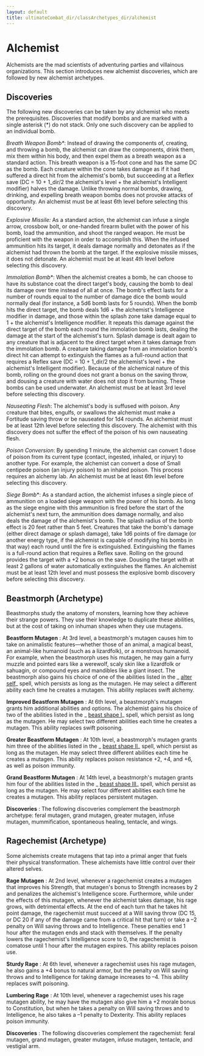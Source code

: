 ```yaml
---
layout: default
title: ultimateCombat_dir/classArchetypes_dir/alchemist
---
```

# Alchemist

Alchemists are the mad scientists of adventuring parties and villainous organizations. This section introduces new alchemist discoveries, which are followed by new alchemist archetypes.

## Discoveries

The following new discoveries can be taken by any alchemist who meets the prerequisites. Discoveries that modify bombs and are marked with a single asterisk (\*) do not stack. Only one such discovery can be applied to an individual bomb.

_Breath Weapon Bomb\*_: Instead of drawing the components of, creating, and throwing a bomb, the alchemist can draw the components, drink them, mix them within his body, and then expel them as a breath weapon as a standard action. This breath weapon is a 15-foot cone and has the same DC as the bomb. Each creature within the cone takes damage as if it had suffered a direct hit from the alchemist's bomb, but succeeding at a Reflex save (DC = 10 + 1_dir/2 the alchemist's level + the alchemist's Intelligent modifier) halves the damage. Unlike throwing normal bombs, drawing, drinking, and expelling breath weapon bombs does not provoke attacks of opportunity. An alchemist must be at least 6th level before selecting this discovery.

_Explosive Missile:_ As a standard action, the alchemist can infuse a single arrow, crossbow bolt, or one-handed firearm bullet with the power of his bomb, load the ammunition, and shoot the ranged weapon. He must be proficient with the weapon in order to accomplish this. When the infused ammunition hits its target, it deals damage normally and detonates as if the alchemist had thrown the bomb at the target. If the explosive missile misses, it does not detonate. An alchemist must be at least 4th level before selecting this discovery.

_Immolation Bomb_\*: When the alchemist creates a bomb, he can choose to have its substance coat the direct target's body, causing the bomb to deal its damage over time instead of all at once. The bomb's effect lasts for a number of rounds equal to the number of damage dice the bomb would normally deal (for instance, a 5d6 bomb lasts for 5 rounds). When the bomb hits the direct target, the bomb deals 1d6 + the alchemist's Intelligence modifier in damage, and those within the splash zone take damage equal to 1 + the alchemist's Intelligence modifier. It repeats this damage against the direct target of the bomb each round the immolation bomb lasts, dealing the damage at the start of the alchemist's turn. Splash damage is dealt again to any creature that is adjacent to the direct target when it takes damage from the immolation bomb. A creature taking damage from an immolation bomb's direct hit can attempt to extinguish the flames as a full-round action that requires a Reflex save (DC = 10 + 1_dir/2 the alchemist's level + the alchemist's Intelligent modifier). Because of the alchemical nature of this bomb, rolling on the ground does not grant a bonus on the saving throw, and dousing a creature with water does not stop it from burning. These bombs can be used underwater. An alchemist must be at least 3rd level before selecting this discovery.

_Nauseating Flesh_: The alchemist's body is suffused with poison. Any creature that bites, engulfs, or swallows the alchemist must make a Fortitude saving throw or be nauseated for 1d4 rounds. An alchemist must be at least 12th level before selecting this discovery. The alchemist with this discovery does not suffer the effect of the poison of his own nauseating flesh.

_Poison Conversion_: By spending 1 minute, the alchemist can convert 1 dose of poison from its current type (contact, ingested, inhaled, or injury) to another type. For example, the alchemist can convert a dose of Small centipede poison (an injury poison) to an inhaled poison. This process requires an alchemy lab. An alchemist must be at least 6th level before selecting this discovery.

_Siege Bomb_\*: As a standard action, the alchemist infuses a single piece of ammunition on a loaded siege weapon with the power of his bomb. As long as the siege engine with this ammunition is fired before the start of the alchemist's next turn, the ammunition does damage normally, and also deals the damage of the alchemist's bomb. The splash radius of the bomb effect is 20 feet rather than 5 feet. Creatures that take the bomb's damage (either direct damage or splash damage), take 1d6 points of fire damage (or another energy type, if the alchemist is capable of modifying his bombs in that way) each round until the fire is extinguished. Extinguishing the flames is a full-round action that requires a Reflex save. Rolling on the ground provides the target with a +2 bonus on the save. Dousing the target with at least 2 gallons of water automatically extinguishes the flames. An alchemist must be at least 12th level and must possess the explosive bomb discovery before selecting this discovery.

## Beastmorph (Archetype)

Beastmorphs study the anatomy of monsters, learning how they achieve their strange powers. They use their knowledge to duplicate these abilities, but at the cost of taking on inhuman shapes when they use mutagens.

**Beastform Mutagen** : At 3rd level, a beastmorph's mutagen causes him to take on animalistic features—whether those of an animal, a magical beast, an animal-like humanoid (such as a lizardfolk), or a monstrous humanoid. For example, when the beastmorph uses his mutagen, he may gain a furry muzzle and pointed ears like a werewolf, scaly skin like a lizardfolk or sahuagin, or compound eyes and mandibles like a giant insect. The beastmorph also gains his choice of one of the abilities listed in the _ [alter self](../spells_dir/alterSelf#_alter-self)_ spell, which persists as long as the mutagen. He may select a different ability each time he creates a mutagen. This ability replaces swift alchemy.

**Improved Beastform Mutagen** : At 6th level, a beastmorph's mutagen grants him additional abilities and options. The alchemist gains his choice of two of the abilities listed in the _ [beast shape I](../spells_dir/beastShape#_beast-shape-i)_ spell, which persist as long as the mutagen. He may select two different abilities each time he creates a mutagen. This ability replaces swift poisoning.

**Greater Beastform Mutagen** : At 10th level, a beastmorph's mutagen grants him three of the abilities listed in the _ [beast shape II](../spells_dir/beastShape#_beast-shape-ii)_ spell, which persist as long as the mutagen. He may select three different abilities each time he creates a mutagen. This ability replaces poison resistance +2, +4, and +6, as well as poison immunity.

**Grand Beastform Mutagen** : At 14th level, a beastmorph's mutagen grants him four of the abilities listed in the _ [beast shape III](../spells_dir/beastShape#_beast-shape-iii)_ spell, which persist as long as the mutagen. He may select four different abilities each time he creates a mutagen. This ability replaces persistent mutagen.

**Discoveries** : The following discoveries complement the beastmorph archetype: feral mutagen, grand mutagen, greater mutagen, infuse mutagen, mummification, spontaneous healing, tentacle, and wings.

## Ragechemist (Archetype)

Some alchemists create mutagens that tap into a primal anger that fuels their physical transformation. These alchemists have little control over their altered selves.

**Rage Mutagen** : At 2nd level, whenever a ragechemist creates a mutagen that improves his Strength, that mutagen's bonus to Strength increases by 2 and penalizes the alchemist's Intelligence score. Furthermore, while under the effects of this mutagen, whenever the alchemist takes damage, his rage grows, with detrimental effects. At the end of each turn that he takes hit point damage, the ragechemist must succeed at a Will saving throw (DC 15, or DC 20 if any of the damage came from a critical hit that turn) or take a –2 penalty on Will saving throws and to Intelligence. These penalties end 1 hour after the mutagen ends and stack with themselves. If the penalty lowers the ragechemist's Intelligence score to 0, the ragechemist is comatose until 1 hour after the mutagen expires. This ability replaces poison use.

**Sturdy Rage** : At 6th level, whenever a ragechemist uses his rage mutagen, he also gains a +4 bonus to natural armor, but the penalty on Will saving throws and to Intelligence for taking damage increases to –4. This ability replaces swift poisoning.

**Lumbering Rage** : At 10th level, whenever a ragechemist uses his rage mutagen ability, he may have the mutagen also give him a +2 morale bonus to Constitution, but when he takes a penalty on Will saving throws and to Intelligence, he also takes a –1 penalty to Dexterity. This ability replaces poison immunity.

**Discoveries** : The following discoveries complement the ragechemist: feral mutagen, grand mutagen, greater mutagen, infuse mutagen, tentacle, and vestigial arm.


